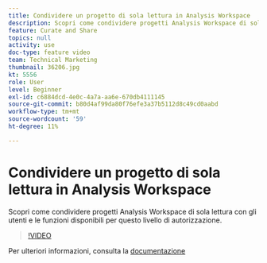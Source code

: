 ```yaml
---
title: Condividere un progetto di sola lettura in Analysis Workspace
description: Scopri come condividere progetti Analysis Workspace di sola lettura con gli utenti e le funzioni disponibili per questo livello di autorizzazione.
feature: Curate and Share
topics: null
activity: use
doc-type: feature video
team: Technical Marketing
thumbnail: 36206.jpg
kt: 5556
role: User
level: Beginner
exl-id: c6884dcd-4e0c-4a7a-aa6e-670db4111145
source-git-commit: b80d4af99da80f76efe3a37b5112d8c49cd0aabd
workflow-type: tm+mt
source-wordcount: '59'
ht-degree: 11%

---
```


# Condividere un progetto di sola lettura in Analysis Workspace

Scopri come condividere progetti Analysis Workspace di sola lettura con gli utenti e le funzioni disponibili per questo livello di autorizzazione.

>[!VIDEO](https://video.tv.adobe.com/v/36206/?quality=12&learn=on)

Per ulteriori informazioni, consulta la [documentazione](https://experienceleague.adobe.com/docs/analytics/analyze/analysis-workspace/curate-share/view-only-projects.html?lang=it)
